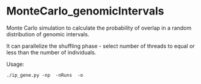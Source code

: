 # MonteCarlo_genomicIntervals
<p>Monte Carlo simulation to calculate the probability of overlap in a random distribution of genomic intervals. </p>

It can parallelize the shuffling phase - select number of threads to equal or less than the number of individuals.

Usage:
<p><code>./ip_gene.py -np <number of threads> -nRuns <number of steps> -o <output file> </code></p>
